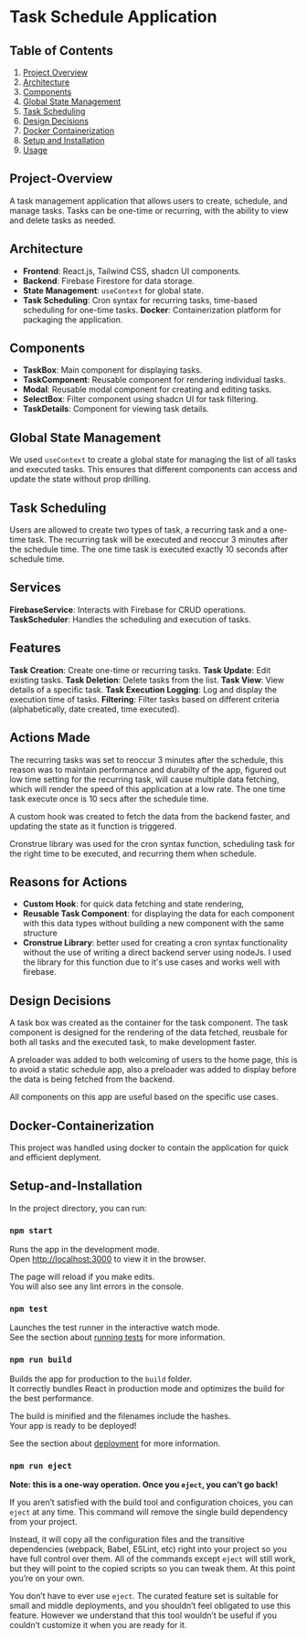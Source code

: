 # Task Schedule Application

## Table of Contents

1. [Project Overview](#project-overview)
2. [Architecture](#architecture)
3. [Components](#components)
4. [Global State Management](#global-state-management)
5. [Task Scheduling](#task-scheduling)
6. [Design Decisions](#design-decisions)
7. [Docker Containerization](#docker-containerization)
8. [Setup and Installation](#setup-and-installation)
9. [Usage](#usage)

## Project-Overview

A task management application that allows users to create, schedule, and manage tasks. Tasks can be one-time or recurring, with the ability to view and delete tasks as needed.

## Architecture

- **Frontend**: React.js, Tailwind CSS, shadcn UI components.
- **Backend**: Firebase Firestore for data storage.
- **State Management**: `useContext` for global state.
- **Task Scheduling**: Cron syntax for recurring tasks, time-based scheduling for one-time tasks.
  **Docker**: Containerization platform for packaging the application.

## Components

- **TaskBox**: Main component for displaying tasks.
- **TaskComponent**: Reusable component for rendering individual tasks.
- **Modal**: Reusable modal component for creating and editing tasks.
- **SelectBox**: Filter component using shadcn UI for task filtering.
- **TaskDetails**: Component for viewing task details.

## Global State Management

We used `useContext` to create a global state for managing the list of all tasks and executed tasks. This ensures that different components can access and update the state without prop drilling.

## Task Scheduling

Users are allowed to create two types of task, a recurring task and a one-time task. The recurring task will be executed and reoccur 3 minutes after the schedule time. The one time task is executed exactly 10 seconds after schedule time.

## Services

**FirebaseService**: Interacts with Firebase for CRUD operations.
**TaskScheduler**: Handles the scheduling and execution of tasks.

## Features

**Task Creation**: Create one-time or recurring tasks.
**Task Update**: Edit existing tasks.
**Task Deletion**: Delete tasks from the list.
**Task View**: View details of a specific task.
**Task Execution Logging**: Log and display the execution time of tasks.
**Filtering**: Filter tasks based on different criteria (alphabetically, date created, time executed).

## Actions Made

The recurring tasks was set to reoccur 3 minutes after the schedule, this reason was to maintain performance and durabilty of the app, figured out low time setting for the recurring task, will cause multiple data fetching, which will render the speed of this application at a low rate. The one time task execute once is 10 secs after the schedule time.

A custom hook was created to fetch the data from the backend faster, and updating the state as it function is triggered.

Cronstrue library was used for the cron syntax function, scheduling task for the right time to be executed, and recurring them when schedule.

## Reasons for Actions

- **Custom Hook**: for quick data fetching and state rendering,
- **Reusable Task Component**: for displaying the data for each component with this data types without building a new component with the same structure
- **Cronstrue Library**: better used for creating a cron syntax functionality without the use of writing a direct backend server using nodeJs. I used the library for this function due to it's use cases and works well with firebase.

## Design Decisions

A task box was created as the container for the task component.
The task component is designed for the rendering of the data fetched, reusbale for both all tasks and the executed task, to make development faster.

A preloader was added to both welcoming of users to the home page, this is to avoid a static schedule app, also a preloader was added to display before the data is being fetched from the backend.

All components on this app are useful based on the specific use cases.

## Docker-Containerization

This project was handled using docker to contain the application for quick and efficient deplyment.

## Setup-and-Installation

In the project directory, you can run:

### `npm start`

Runs the app in the development mode.\
Open [http://localhost:3000](http://localhost:3000) to view it in the browser.

The page will reload if you make edits.\
You will also see any lint errors in the console.

### `npm test`

Launches the test runner in the interactive watch mode.\
See the section about [running tests](https://facebook.github.io/create-react-app/docs/running-tests) for more information.

### `npm run build`

Builds the app for production to the `build` folder.\
It correctly bundles React in production mode and optimizes the build for the best performance.

The build is minified and the filenames include the hashes.\
Your app is ready to be deployed!

See the section about [deployment](https://facebook.github.io/create-react-app/docs/deployment) for more information.

### `npm run eject`

**Note: this is a one-way operation. Once you `eject`, you can’t go back!**

If you aren’t satisfied with the build tool and configuration choices, you can `eject` at any time. This command will remove the single build dependency from your project.

Instead, it will copy all the configuration files and the transitive dependencies (webpack, Babel, ESLint, etc) right into your project so you have full control over them. All of the commands except `eject` will still work, but they will point to the copied scripts so you can tweak them. At this point you’re on your own.

You don’t have to ever use `eject`. The curated feature set is suitable for small and middle deployments, and you shouldn’t feel obligated to use this feature. However we understand that this tool wouldn’t be useful if you couldn’t customize it when you are ready for it.
